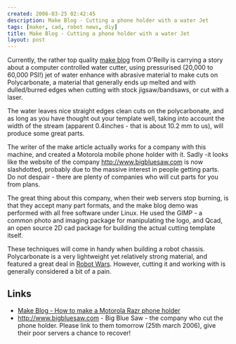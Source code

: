 ```yaml
---
created: 2006-03-25 02:42:45
description: Make Blog - Cutting a phone holder with a water Jet
tags: [maker, cad, robot news, diy]
title: Make Blog - Cutting a phone holder with a water Jet
layout: post
---
```

Currently, the rather top quality <a href="https://makezine.com/2008/02/29/how-to-make-a-motorola-ra/">make blog</a> from O'Reilly is carrying a story about a computer controlled water cutter, using pressurised (20,000 to 60,000 PSI!) jet of water enhance with abrasive material to make cuts on Polycarbonate, a material that generally ends up melted and with dulled/burred edges when cutting with stock jigsaw/bandsaws, or cut with a laser.

The water leaves nice straight edges clean cuts on the polycarbonate, and as long as you have thought out your template well, taking into account the width of the stream (apparent 0.4inches - that is about 10.2 mm to us), will produce some great parts.

The writer of the make article actually works for a company with this machine, and created a Motorola mobile phone holder with it. Sadly -it looks like the website of the company <http://www.bigbluesaw.com> is now slashdotted, probably due to the massive interest in people getting parts. Do not despair - there are plenty of companies who will cut parts for you from plans.

The great thing about this company, when their web servers stop burning, is that they accept many part formats, and the make blog demo was performed with all free software under Linux. He used the GIMP - a common photo and imaging package for manipulating the logo, and Qcad, an open source 2D cad package for building the actual cutting template itself.

These techniques will come in handy when building a robot chassis. Polycarbonate is a very lightweight yet relatively strong material, and featured a great deal in [Robot Wars](/wiki/robot_wars "The british robot smashing TV series."). However, cutting it and working with is generally considered a bit of a pain.

## Links

* <a href="https://makezine.com/2008/02/29/how-to-make-a-motorola-ra/" >Make Blog - How to make a Motorola Razr phone holder</a>
* <http://www.bigbluesaw.com> - Big Blue Saw - the company who cut the phone holder. Please link to them tomorrow (25th march 2006), give their poor servers a chance to recover!
